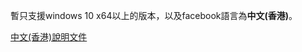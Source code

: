 暫只支援windows 10 x64以上的版本，以及facebook語言為<b>中文(香港)</b>。

[中文(香港)說明文件](https://github.com/ffirsttname/Facebook_group_auto_poster/blob/main/%E4%B8%AD%E6%96%87(%E9%A6%99%E6%B8%AF)%E8%AA%AA%E6%98%8E%E6%96%87%E4%BB%B6.md)
